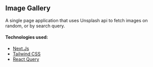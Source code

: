 ## Image Gallery

A single page application that uses Unsplash api to fetch images on random, or by search query.

#### Technologies used:
- [Next.Js](https://nextjs.org)
- [Tailwind CSS](https://tailwindcss.com)
- [React Query](https://react-query-v3.tanstack.com)